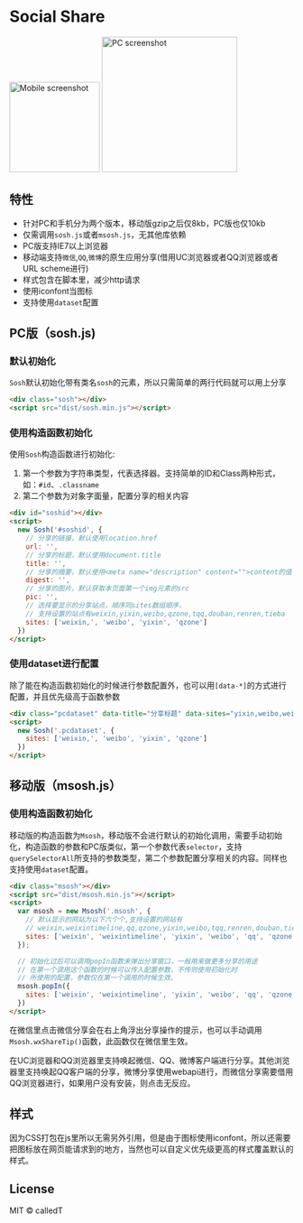 # Social Share
<img src="http://ww2.sinaimg.cn/bmiddle/68250c36gw1f0ldd5cq15j208w0dcmxr.jpg" alt="Mobile screenshot" height="160" title="Mobile screenshot">
<img src="http://ww3.sinaimg.cn/large/68250c36gw1f0ldd690ftj20dc08waaj.jpg" alt="PC screenshot" width="240" title="PC screenshot">

## 特性

- 针对PC和手机分为两个版本，移动版gzip之后仅8kb，PC版也仅10kb
- 仅需调用`sosh.js`或者`msosh.js`，无其他库依赖
- PC版支持IE7以上浏览器
- 移动端支持`微信`,`QQ`,`微博`的原生应用分享(借用UC浏览器或者QQ浏览器或者URL scheme进行)
- 样式包含在脚本里，减少http请求
- 使用iconfont当图标
- 支持使用`dataset`配置

## PC版（sosh.js)

### 默认初始化
`Sosh`默认初始化带有类名`sosh`的元素，所以只需简单的两行代码就可以用上分享

```html
<div class="sosh"></div>
<script src="dist/sosh.min.js"></script>
```

### 使用构造函数初始化

使用`Sosh`构造函数进行初始化:

1. 第一个参数为字符串类型，代表选择器。支持简单的ID和Class两种形式，如：`#id`、`.classname`
2. 第二个参数为对象字面量，配置分享的相关内容

```html
<div id="soshid"></div>
<script>
  new Sosh('#soshid', {
    // 分享的链接，默认使用location.href
    url: '', 
    // 分享的标题，默认使用document.title
    title: '', 
    // 分享的摘要，默认使用<meta name="description" content="">content的值  
    digest: '', 
    // 分享的图片，默认获取本页面第一个img元素的src
    pic: '', 
    // 选择要显示的分享站点，顺序同sites数组顺序，
    // 支持设置的站点有weixin,yixin,weibo,qzone,tqq,douban,renren,tieba
    sites: ['weixin,', 'weibo', 'yixin', 'qzone'] 
  })
</script>
```


### 使用dataset进行配置

除了能在构造函数初始化的时候进行参数配置外，也可以用`[data-*]`的方式进行配置，并且优先级高于函数参数

```html
<div class="pcdataset" data-title="分享标题" data-sites="yixin,weibo,weixin,tqq,qzone"></div>
<script>
  new Sosh('.pcdataset', {
    sites: ['weixin,', 'weibo', 'yixin', 'qzone'] 
  })
</script>
```

## 移动版（msosh.js）

### 使用构造函数初始化
移动版的构造函数为`Msosh`，移动版不会进行默认的初始化调用，需要手动初始化，构造函数的参数和PC版类似，第一个参数代表`selector`，支持`querySelectorAll`所支持的参数类型，第二个参数配置分享相关的内容。同样也支持使用`dataset`配置。

```html
<div class="msosh"></div>
<script src="dist/msosh.min.js"></script>
<script>
  var msosh = new Msosh('.msosh', {
    // 默认显示的网站为以下六个个,支持设置的网站有
    // weixin,weixintimeline,qq,qzone,yixin,weibo,tqq,renren,douban,tieba
    sites: ['weixin', 'weixintimeline', 'yixin', 'weibo', 'qq', 'qzone']
  });

  // 初始化过后可以调用popIn函数来弹出分享窗口，一般用来做更多分享的用途
  // 在第一个调用这个函数的时候可以传入配置参数，不传则使用初始化时
  // 所使用的配置，参数仅在第一个调用的时候生效。
  msosh.popIn({
    sites: ['weixin', 'weixintimeline', 'yixin', 'weibo', 'qq', 'qzone', 'tqq', 'renren', 'teiba']
  })
</script>
```

在微信里点击微信分享会在右上角浮出分享操作的提示，也可以手动调用`Msosh.wxShareTip()`函数，此函数仅在微信里生效。

在UC浏览器和QQ浏览器里支持唤起微信、QQ、微博客户端进行分享。其他浏览器里支持唤起QQ客户端的分享，微博分享使用webapi进行，而微信分享需要借用QQ浏览器进行，如果用户没有安装，则点击无反应。

## 样式
因为CSS打包在js里所以无需另外引用，但是由于图标使用iconfont，所以还需要把图标放在网页能请求到的地方，当然也可以自定义优先级更高的样式覆盖默认的样式。

## License

MIT © calledT
